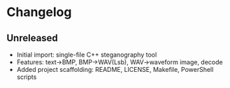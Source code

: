 # Changelog

## Unreleased
- Initial import: single-file C++ steganography tool
- Features: text->BMP, BMP->WAV(Lsb), WAV->waveform image, decode
- Added project scaffolding: README, LICENSE, Makefile, PowerShell scripts
